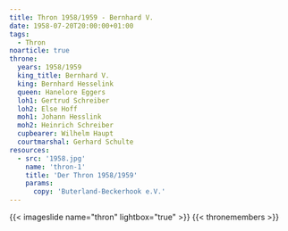 ```yaml
---
title: Thron 1958/1959 - Bernhard V.
date: 1958-07-20T20:00:00+01:00
tags:
  - Thron
noarticle: true
throne:
  years: 1958/1959
  king_title: Bernhard V.
  king: Bernhard Hesselink
  queen: Hanelore Eggers
  loh1: Gertrud Schreiber
  loh2: Else Hoff
  moh1: Johann Hesslink
  moh2: Heinrich Schreiber
  cupbearer: Wilhelm Haupt
  courtmarshal: Gerhard Schulte
resources:
  - src: '1958.jpg'
    name: 'thron-1'
    title: 'Der Thron 1958/1959'
    params:
      copy: 'Buterland-Beckerhook e.V.'
---
```

{{< imageslide name="thron" lightbox="true" >}}
{{< thronemembers >}}
